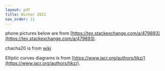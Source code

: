 ```yaml
---
layout: pdf
title: Winter 2021
nav_order: 11
---
```


phone pictures below are from [https://tex.stackexchange.com/a/479893](https://tex.stackexchange.com/a/479893).

chacha20 is from [wiki](https://commons.wikimedia.org/wiki/File:ChaCha_Cipher_Quarter_Round_Function.svg)

Elliptic curves diagrams is from [https://www.iacr.org/authors/tikz/](https://www.iacr.org/authors/tikz/).
